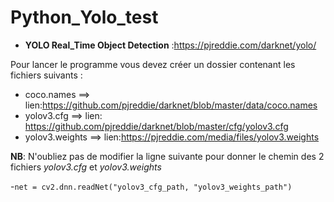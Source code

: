 # Python_Yolo_test

 - **YOLO Real_Time Object Detection** :https://pjreddie.com/darknet/yolo/
 
Pour lancer le programme vous devez créer un dossier  contenant les fichiers suivants : 

  - coco.names ==> lien:https://github.com/pjreddie/darknet/blob/master/data/coco.names
  - yolov3.cfg ==> lien: https://github.com/pjreddie/darknet/blob/master/cfg/yolov3.cfg
  - yolov3.weights ==> lien:https://pjreddie.com/media/files/yolov3.weights
  
  **NB**: N'oubliez pas de modifier la ligne suivante pour donner le chemin des 2 fichiers *yolov3.cfg* et *yolov3.weights* 
  
  -`net = cv2.dnn.readNet("yolov3_cfg_path, "yolov3_weights_path")`
